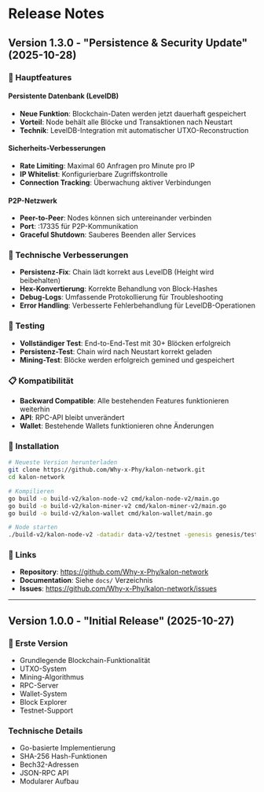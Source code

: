 # Release Notes

## Version 1.3.0 - "Persistence & Security Update" (2025-10-28)

### 🎉 Hauptfeatures

#### Persistente Datenbank (LevelDB)
- **Neue Funktion**: Blockchain-Daten werden jetzt dauerhaft gespeichert
- **Vorteil**: Node behält alle Blöcke und Transaktionen nach Neustart
- **Technik**: LevelDB-Integration mit automatischer UTXO-Reconstruction

#### Sicherheits-Verbesserungen
- **Rate Limiting**: Maximal 60 Anfragen pro Minute pro IP
- **IP Whitelist**: Konfigurierbare Zugriffskontrolle
- **Connection Tracking**: Überwachung aktiver Verbindungen

#### P2P-Netzwerk
- **Peer-to-Peer**: Nodes können sich untereinander verbinden
- **Port**: :17335 für P2P-Kommunikation
- **Graceful Shutdown**: Sauberes Beenden aller Services

### 🔧 Technische Verbesserungen

- **Persistenz-Fix**: Chain lädt korrekt aus LevelDB (Height wird beibehalten)
- **Hex-Konvertierung**: Korrekte Behandlung von Block-Hashes
- **Debug-Logs**: Umfassende Protokollierung für Troubleshooting
- **Error Handling**: Verbesserte Fehlerbehandlung für LevelDB-Operationen

### 🧪 Testing

- **Vollständiger Test**: End-to-End-Test mit 30+ Blöcken erfolgreich
- **Persistenz-Test**: Chain wird nach Neustart korrekt geladen
- **Mining-Test**: Blöcke werden erfolgreich gemined und gespeichert

### 📋 Kompatibilität

- **Backward Compatible**: Alle bestehenden Features funktionieren weiterhin
- **API**: RPC-API bleibt unverändert
- **Wallet**: Bestehende Wallets funktionieren ohne Änderungen

### 🚀 Installation

```bash
# Neueste Version herunterladen
git clone https://github.com/Why-x-Phy/kalon-network.git
cd kalon-network

# Kompilieren
go build -o build-v2/kalon-node-v2 cmd/kalon-node-v2/main.go
go build -o build-v2/kalon-miner-v2 cmd/kalon-miner-v2/main.go
go build -o build-v2/kalon-wallet cmd/kalon-wallet/main.go

# Node starten
./build-v2/kalon-node-v2 -datadir data-v2/testnet -genesis genesis/testnet.json -rpc :16316
```

### 🔗 Links

- **Repository**: https://github.com/Why-x-Phy/kalon-network
- **Documentation**: Siehe `docs/` Verzeichnis
- **Issues**: https://github.com/Why-x-Phy/kalon-network/issues

---

## Version 1.0.0 - "Initial Release" (2025-10-27)

### 🎉 Erste Version

- Grundlegende Blockchain-Funktionalität
- UTXO-System
- Mining-Algorithmus
- RPC-Server
- Wallet-System
- Block Explorer
- Testnet-Support

### Technische Details

- Go-basierte Implementierung
- SHA-256 Hash-Funktionen
- Bech32-Adressen
- JSON-RPC API
- Modularer Aufbau
